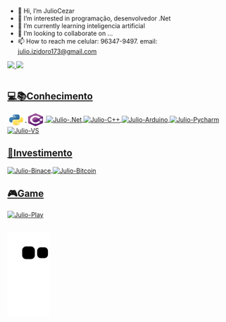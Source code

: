 - 👋 Hi, I’m JulioCezar
- 👀 I’m interested in  programação, desenvolvedor .Net
- 🌱 I’m currently learning  inteligencia artificial
- 💞️ I’m looking to collaborate on ...
- 📫 How to reach me celular: 96347-9497. email: julio.izidoro173@gmail.com

<a href="https://github.com/JulioCezar1111">
<img height="180em" src="https://github-readme-stats.vercel.app/api?username=JulioCezar1111&show_icons=true&theme=dark&include_all_commits=true&count_private=true"/>
</div>

<img height="150em" src="https://github-readme-stats.vercel.app/api/top-langs/?username=JulioCezar1111&theme=dark">

<div style="display: inline_block"><br>

 ## 💻📚Conhecimento
  
<img align="center" alt="Julio-Python" height="30" width="40" src="https://raw.githubusercontent.com/devicons/devicon/master/icons/python/python-original.svg">
<img align="center" alt="Julio-Csharp" height="30" width="40" src="https://raw.githubusercontent.com/devicons/devicon/master/icons/csharp/csharp-original.svg">
<img align="center" alt="Julio-.Net" height="30" width="40" src="https://img.shields.io/badge/.NET-5C2D91?style=for-the-badge&logo=.net&logoColor=white">
<img align="center" alt="Julio-C++" height="30" width="40" src="https://img.shields.io/badge/C%2B%2B-00599C?style=for-the-badge&logo=c%2B%2B&logoColor=white">
<img align="center" alt="Julio-Arduino" height="40" width="100" src="https://img.shields.io/badge/Arduino_IDE-00979D?style=for-the-badge&logo=arduino&logoColor=white">
<img align="center" alt="Julio-Pycharm" height="40" width="100" src="https://img.shields.io/badge/PyCharm-000000.svg?&style=for-the-badge&logo=PyCharm&logoColor=white">
<img align="center" alt="Julio-VS" height="40" width="100" src="https://img.shields.io/badge/Visual_Studio-5C2D91?style=for-the-badge&logo=visual%20studio&logoColor=white">
</div>


## 💸Investimento

<img align="center" alt="Julio-Binace" height="40" width="100" src="https://img.shields.io/badge/Binance-FCD535?style=for-the-badge&logo=binance&logoColor=white">
<img align="center" alt="Julio-Bitcoin" height="40" width="100" src="https://img.shields.io/badge/Bitcoin-000000?style=for-the-badge&logo=bitcoin&logoColor=white">



## 🎮Game

<img align="center" alt="Julio-Play" height="40" width="100" src="https://img.shields.io/badge/PlayStation-003791?style=for-the-badge&logo=playstation&logoColor=white">


  ##
 
![Snake animation](https://github.com/rafaballerini/rafaballerini/blob/output/github-contribution-grid-snake.svg)
 
</div>
